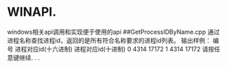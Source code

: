 # WINAPI.
windows相关api调用和实现便于使用的api
##GetProcessIDByName.cpp
通过进程名称查找进程id，返回的是所有符合名称要求的进程id列表。
输出样例：
编号    进程对应id(十六进制)    进程对应id(十进制)
0       4314                    17172
1       4314                    17172
请按任意键继续. . .

